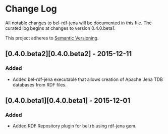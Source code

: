 # Change Log
All notable changes to bel-rdf-jena will be documented in this file. The curated log begins at changes to version 0.4.0.beta1.

This project adheres to [Semantic Versioning](http://semver.org/).

## [0.4.0.beta2][0.4.0.beta2] - 2015-12-11
### Added
- Added bel-rdf-jena executable that allows creation of Apache Jena TDB databases from RDF files.

## [0.4.0.beta1][0.4.0.beta1] - 2015-12-01
### Added
- Added RDF Repository plugin for bel.rb using rdf-jena gem.

